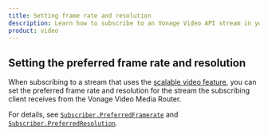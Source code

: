 ```yaml
---
title: Setting frame rate and resolution
description: Learn how to subscribe to an Vonage Video API stream in your Windows application. Once you have connected to a session, you can subscribe to a stream to view video, audio, and signalling data.
product: video
---
```


## Setting the preferred frame rate and resolution

When subscribing to a stream that uses the [scalable video feature](/video/guides/scalable-video), you can set the preferred frame rate and resolution for the stream the subscribing client receives from the Vonage Video Media Router.

For details, see [`Subscriber.PreferredFramerate`](/sdk/stitch/video-windows-reference/class_open_tok_1_1_subscriber.html#a16e8ad605d0e543d5051b85d4f9ad76d) and [`Subscriber.PreferredResolution`](/sdk/stitch/video-windows-reference/class_open_tok_1_1_subscriber.html#aaa7ba29740b752418ad71b336155b44b).
